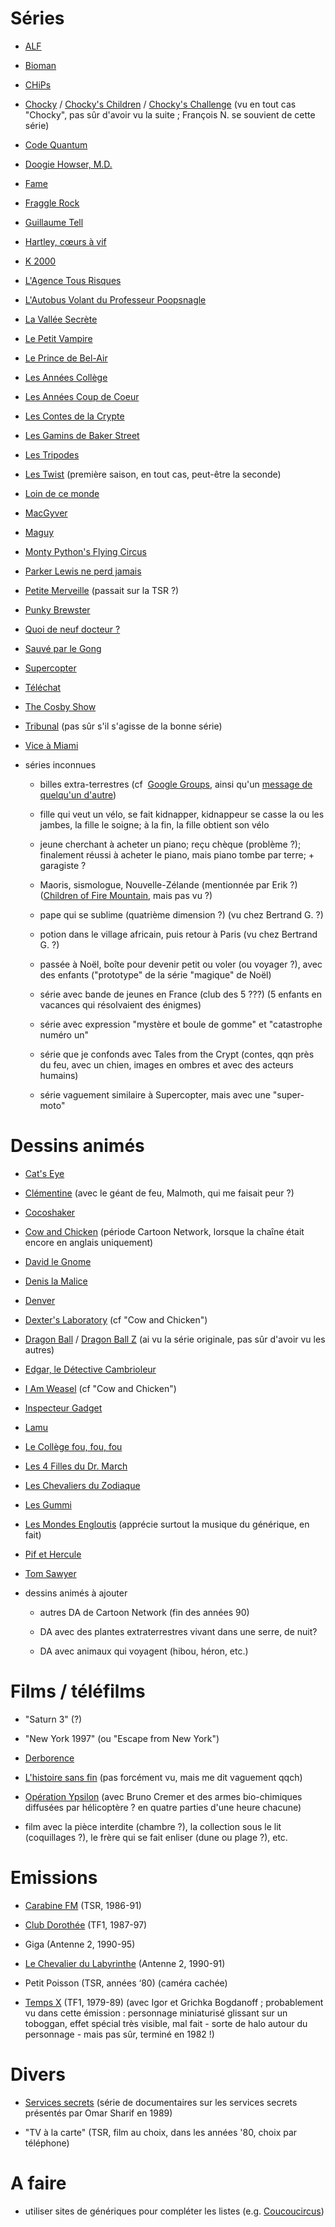 # Séries

* [ALF](http://www.imdb.com/title/tt0090390/)

* [Bioman](http://www.imdb.com/title/tt0086683/)

* [CHiPs](http://www.imdb.com/title/tt0075488/)

* [Chocky](http://www.imdb.com/title/tt0202722/) / [Chocky's Children](http://www.imdb.com/title/tt0426664/) / [Chocky's Challenge](http://www.imdb.com/title/tt0426663/) (vu en tout cas "Chocky", pas sûr d'avoir vu la suite ; François N. se souvient de cette série)

* [Code Quantum](http://www.imdb.com/title/tt0096684/)

* [Doogie Howser, M.D.](http://www.imdb.com/title/tt0096569/)

* [Fame](http://www.imdb.com/title/tt0083412/)

* [Fraggle Rock](http://www.imdb.com/title/tt0085017/)

* [Guillaume Tell](http://www.imdb.com/title/tt0140731/)

* [Hartley, cœurs à vif](http://en.wikipedia.org/wiki/Heartbreak_High)

* [K 2000](http://www.imdb.com/title/tt0083437/)

* [L'Agence Tous Risques](http://www.imdb.com/title/tt0084967/)

* [L'Autobus Volant du Professeur Poopsnagle](http://www.imdb.com/title/tt0167695/)

* [La Vallée Secrète](http://www.imdb.com/title/tt0220267/)

* [Le Petit Vampire](http://www.imdb.com/title/tt0179585/)

* [Le Prince de Bel-Air](http://www.imdb.com/title/tt0098800/)

* [Les Années Collège](http://www.imdb.com/title/tt0090417/)

* [Les Années Coup de Coeur](http://www.imdb.com/title/tt0094582/)

* [Les Contes de la Crypte](http://www.imdb.com/title/tt0096708/)

* [Les Gamins de Baker Street](http://www.imdb.com/title/tt0275120/)

* [Les Tripodes](http://www.imdb.com/title/tt0086818/)

* [Les Twist](http://www.imdb.com/title/tt0103529/) (première saison, en tout cas, peut-être la seconde)

* [Loin de ce monde](http://www.imdb.com/title/tt0092423/)

* [MacGyver](http://www.imdb.com/title/tt0088559/)

* [Maguy](http://www.imdb.com/title/tt0167643/)

* [Monty Python's Flying Circus](http://www.imdb.com/title/tt0063929/)

* [Parker Lewis ne perd jamais](http://www.imdb.com/title/tt0098888/)

* [Petite Merveille](http://www.imdb.com/title/tt0088610/) (passait sur la TSR ?)

* [Punky Brewster](http://www.imdb.com/title/tt0086787/)

* [Quoi de neuf docteur ?](http://www.imdb.com/title/tt0088527/)

* [Sauvé par le Gong](http://www.imdb.com/title/tt0096694/)

* [Supercopter](http://www.imdb.com/title/tt0086662/)

* [Téléchat](http://fr.wikipedia.org/wiki/T%C3%A9l%C3%A9chat)

* [The Cosby Show](http://www.imdb.com/title/tt0086687/)

* [Tribunal](http://www.imdb.com/title/tt0168400/) (pas sûr s'il s'agisse de la bonne série)

* [Vice à Miami](http://www.imdb.com/title/tt0086759/)

* séries inconnues

    * billes extra-terrestres (cf  [Google Groups](http://groups.google.ch/group/fr.rec.tv.series.sf/browse_thread/thread/2d316fb939ba12f5/), ainsi qu'un [message de quelqu'un d'autre](http://groups.google.ch/group/fr.rec.cinema.discussion/browse_thread/thread/321f1fe1b249abd5/))

    * fille qui veut un vélo, se fait kidnapper, kidnappeur se casse la ou les jambes, la fille le soigne; à la fin, la fille obtient son vélo

    * jeune cherchant à acheter un piano; reçu chèque (problème ?); finalement réussi à acheter le piano, mais piano tombe par terre; + garagiste ?

    * Maoris, sismologue, Nouvelle-Zélande (mentionnée par Erik ?) ([Children of Fire Mountain](http://www.imdb.com/title/tt1232875/), mais pas vu ?)

    * pape qui se sublime (quatrième dimension ?) (vu chez Bertrand G. ?)

    * potion dans le village africain, puis retour à Paris (vu chez Bertrand G. ?)

    * passée à Noël, boîte pour devenir petit ou voler (ou voyager ?), avec des enfants ("prototype" de la série "magique" de Noël)

    * série avec bande de jeunes en France (club des 5 ???) (5 enfants en vacances qui résolvaient des énigmes)

    * série avec expression "mystère et boule de gomme" et "catastrophe numéro un"

    * série que je confonds avec Tales from the Crypt (contes, qqn près du feu, avec un chien, images en ombres et avec des acteurs humains)

    * série vaguement similaire à Supercopter, mais avec une "super-moto"

# Dessins animés

* [Cat's Eye](http://www.imdb.com/title/tt0131160/)

* [Clémentine](http://www.imdb.com/title/tt0297529/) (avec le géant de feu, Malmoth, qui me faisait peur ?)

* [Cocoshaker](http://www.imdb.com/title/tt0484946/)

* [Cow and Chicken](http://www.imdb.com/title/tt0118289/) (période Cartoon Network, lorsque la chaîne était encore en anglais uniquement)

* [David le Gnome](http://www.imdb.com/title/tt0283721/)

* [Denis la Malice](http://www.imdb.com/title/tt0166910/)

* [Denver](http://french.imdb.com/title/tt0190178/)

* [Dexter's Laboratory](http://www.imdb.com/title/tt0115157/) (cf "Cow and Chicken")

* [Dragon Ball](http://www.imdb.com/title/tt0280249/) / [Dragon Ball Z](http://www.imdb.com/title/tt0214341/) (ai vu la série originale, pas sûr d'avoir vu les autres)

* [Edgar, le Détective Cambrioleur](http://www.imdb.com/title/tt0159192/)

* [I Am Weasel](http://www.imdb.com/title/tt0218769/) (cf "Cow and Chicken")

* [Inspecteur Gadget](http://www.imdb.com/title/tt0085033/)

* [Lamu](http://www.imdb.com/title/tt0081954/)

* [Le Collège fou, fou, fou](http://www.imdb.com/title/tt0294180/)

* [Les 4 Filles du Dr. March](http://www.imdb.com/title/tt0168283/)

* [Les Chevaliers du Zodiaque](http://www.imdb.com/title/tt0161952/)

* [Les Gummi](http://www.imdb.com/title/tt0088528/)

* [Les Mondes Engloutis](http://www.imdb.com/title/tt0212676/) (apprécie surtout la musique du générique, en fait)

* [Pif et Hercule](http://www.imdb.com/title/tt1194638/)

* [Tom Sawyer](http://www.imdb.com/title/tt0168391/)

* dessins animés à ajouter

    * autres DA de Cartoon Network (fin des années 90)

    * DA avec des plantes extraterrestres vivant dans une serre, de nuit?

    * DA avec animaux qui voyagent (hibou, héron, etc.)

# Films / téléfilms

* "Saturn 3" (?)

* "New York 1997" (ou "Escape from New York")

* [Derborence](http://www.imdb.com/title/tt0089014/)

* [L'histoire sans fin](http://www.imdb.com/title/tt0088323/) (pas forcément vu, mais me dit vaguement qqch)

* [Opération Ypsilon](http://www.imdb.com/title/tt1369834/) (avec Bruno Cremer et des armes bio-chimiques diffusées par hélicoptère ? en quatre parties d'une heure chacune)

* film avec la pièce interdite (chambre ?), la collection sous le lit (coquillages ?), le frère qui se fait enliser (dune ou plage ?), etc.

# Emissions

* [Carabine FM](http://fr.wikipedia.org/wiki/Carabine_FM) (TSR, 1986-91)

* [Club Dorothée](http://fr.wikipedia.org/wiki/Club_doroth%C3%A9e) (TF1, 1987-97)

* Giga (Antenne 2, 1990-95)

* [Le Chevalier du Labyrinthe](http://fr.wikipedia.org/wiki/Le_Chevalier_du_Labyrinthe) (Antenne 2, 1990-91)

* Petit Poisson (TSR, années ‘80) (caméra cachée)

* [Temps X](http://fr.wikipedia.org/wiki/Igor_et_Grichka_Bogdanoff%23Temps_X) (TF1, 1979-89) (avec Igor et Grichka Bogdanoff ; probablement vu dans cette émission : personnage miniaturisé glissant sur un toboggan, effet spécial très visible, mal fait - sorte de halo autour du personnage - mais pas sûr, terminé en 1982 !)

# Divers

* [Services secrets](http://www.jmcharlier.com/tele_docu_divers.php) (série de documentaires sur les services secrets présentés par Omar Sharif en 1989)

* "TV à la carte" (TSR, film au choix, dans les années '80, choix par téléphone)

# A faire

* utiliser sites de génériques pour compléter les listes (e.g. [Coucoucircus](http://www.coucoucircus.org/index3.php))

